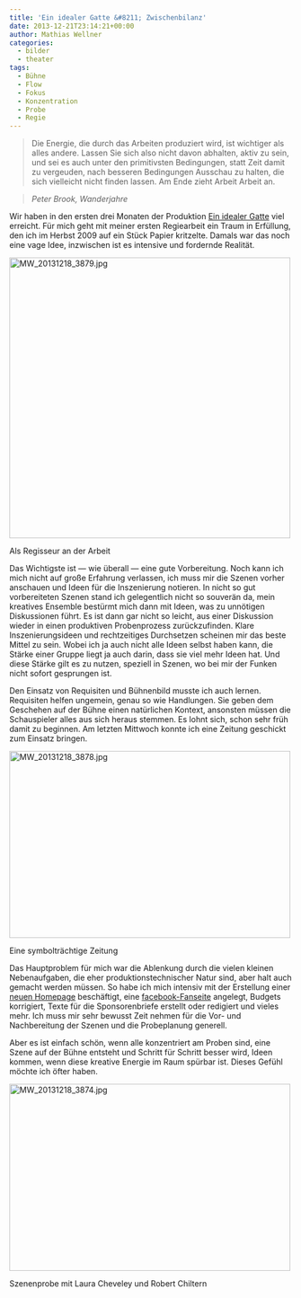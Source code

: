 ```yaml
---
title: 'Ein idealer Gatte &#8211; Zwischenbilanz'
date: 2013-12-21T23:14:21+00:00
author: Mathias Wellner
categories:
  - bilder
  - theater
tags:
  - Bühne
  - Flow
  - Fokus
  - Konzentration
  - Probe
  - Regie
---
```

> Die Energie, die durch das Arbeiten produziert wird, ist wichtiger als alles andere. Lassen Sie sich also nicht davon abhalten, aktiv zu sein, und sei es auch unter den primitivsten Bedingungen, statt Zeit damit zu vergeuden, nach besseren Bedingungen Ausschau zu halten, die sich vielleicht nicht finden lassen. Am Ende zieht Arbeit Arbeit an.
  
> _Peter Brook, Wanderjahre_ 

Wir haben in den ersten drei Monaten der Produktion [Ein idealer Gatte](http://dramateure.ch/wordpress/produktionen/ein-idealer-gatte/ "Ein idealer Gatte") viel erreicht. Für mich geht mit meiner ersten Regiearbeit ein Traum in Erfüllung, den ich im Herbst 2009 auf ein Stück Papier kritzelte. Damals war das noch eine vage Idee, inzwischen ist es intensive und fordernde Realität. 

<div style="width: 510px" class="wp-caption aligncenter">
  <a href="http://www.flickr.com/photos/mwellner/11481510726/" title="MW_20131218_3879.jpg by mwellner, on Flickr"><img src="http://farm3.staticflickr.com/2810/11481510726_2c35409d2f.jpg" width="500" height="500" alt="MW_20131218_3879.jpg" /></a>
  
  <p class="wp-caption-text">
    Als Regisseur an der Arbeit
  </p>
</div>

Das Wichtigste ist &#8212; wie überall &#8212; eine gute Vorbereitung. Noch kann ich mich nicht auf große Erfahrung verlassen, ich muss mir die Szenen vorher anschauen und Ideen für die Inszenierung notieren. In nicht so gut vorbereiteten Szenen stand ich gelegentlich nicht so souverän da, mein kreatives Ensemble bestürmt mich dann mit Ideen, was zu unnötigen Diskussionen führt. Es ist dann gar nicht so leicht, aus einer Diskussion wieder in einen produktiven Probenprozess zurückzufinden. Klare Inszenierungsideen und rechtzeitiges Durchsetzen scheinen mir das beste Mittel zu sein. Wobei ich ja auch nicht alle Ideen selbst haben kann, die Stärke einer Gruppe liegt ja auch darin, dass sie viel mehr Ideen hat. Und diese Stärke gilt es zu nutzen, speziell in Szenen, wo bei mir der Funken nicht sofort gesprungen ist. 

Den Einsatz von Requisiten und Bühnenbild musste ich auch lernen. Requisiten helfen ungemein, genau so wie Handlungen. Sie geben dem Geschehen auf der Bühne einen natürlichen Kontext, ansonsten müssen die Schauspieler alles aus sich heraus stemmen. Es lohnt sich, schon sehr früh damit zu beginnen. Am letzten Mittwoch konnte ich eine Zeitung geschickt zum Einsatz bringen. 

<div style="width: 510px" class="wp-caption aligncenter">
  <a href="http://www.flickr.com/photos/mwellner/11481409375/" title="MW_20131218_3878.jpg by mwellner, on Flickr"><img src="http://farm6.staticflickr.com/5503/11481409375_8e5395c1d9.jpg" width="500" height="333" alt="MW_20131218_3878.jpg" /></a>
  
  <p class="wp-caption-text">
    Eine symbolträchtige Zeitung
  </p>
</div>

Das Hauptproblem für mich war die Ablenkung durch die vielen kleinen Nebenaufgaben, die eher produktionstechnischer Natur sind, aber halt auch gemacht werden müssen. So habe ich mich intensiv mit der Erstellung einer [neuen Homepage](http://dramateure.ch/wordpress "die dramateure zürich") beschäftigt, eine [facebook-Fanseite](https://www.facebook.com/DramateureZurich "die dramateure zürich") angelegt, Budgets korrigiert, Texte für die Sponsorenbriefe erstellt oder redigiert und vieles mehr. Ich muss mir sehr bewusst Zeit nehmen für die Vor- und Nachbereitung der Szenen und die Probeplanung generell. 

Aber es ist einfach schön, wenn alle konzentriert am Proben sind, eine Szene auf der Bühne entsteht und Schritt für Schritt besser wird, Ideen kommen, wenn diese kreative Energie im Raum spürbar ist. Dieses Gefühl möchte ich öfter haben. 

<div style="width: 510px" class="wp-caption aligncenter">
  <a href="http://www.flickr.com/photos/mwellner/11481388975/" title="MW_20131218_3874.jpg by mwellner, on Flickr"><img src="http://farm6.staticflickr.com/5485/11481388975_07ce710246.jpg" width="500" height="333" alt="MW_20131218_3874.jpg" /></a>
  
  <p class="wp-caption-text">
    Szenenprobe mit Laura Cheveley und Robert Chiltern<br />
  </p>
</div>